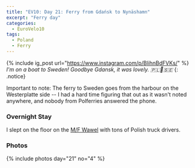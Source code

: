 ```yaml
---
title: "EV10: Day 21: Ferry from Gdańsk to Nynäshamn"
excerpt: "Ferry day"
categories:
  - EuroVelo10
tags:
  - Poland
  - Ferry
---
```

{% include ig_post url="https://www.instagram.com/p/BlihnBdFVKs/" %}
_I'm on a boat to Sweden! Goodbye Gdansk, it was lovely. 🇵🇱🚢🇸🇪_
{: .notice}

Important to note: The ferry to Sweden goes from the harbour on the Westerplatte side -- I had a hard time figuring that out as it wasn't noted anywhere, and nobody from Polferries answered the phone.

### Overnight Stay

I slept on the floor on the [M/F Wawel](https://polferries.com/our-ferries/mf-wawel.html) with tons of Polish truck drivers.

### Photos

{% include photos day="21" no="4" %}